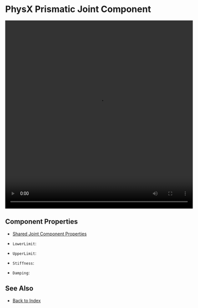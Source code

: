 # PhysX Prismatic Joint Component

<!-- PAGE IS TODO -->

<video src="media/prismatic-joint.webm" width="600" height="600" autoplay loop></video>

## Component Properties

* [Shared Joint Component Properties](physx-joints.md#shared-joint-component-properties)

* `LowerLimit`:
* `UpperLimit`:
* `Stiffness`:
* `Damping`:

## See Also

* [Back to Index](../../index.md)
